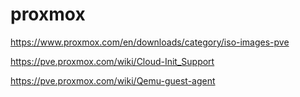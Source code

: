 # proxmox

https://www.proxmox.com/en/downloads/category/iso-images-pve

https://pve.proxmox.com/wiki/Cloud-Init_Support

https://pve.proxmox.com/wiki/Qemu-guest-agent
